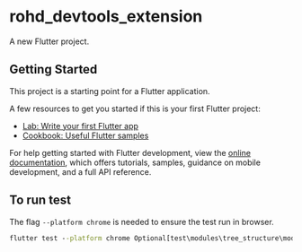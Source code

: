 # rohd_devtools_extension

A new Flutter project.

## Getting Started

This project is a starting point for a Flutter application.

A few resources to get you started if this is your first Flutter project:

- [Lab: Write your first Flutter app](https://docs.flutter.dev/get-started/codelab)
- [Cookbook: Useful Flutter samples](https://docs.flutter.dev/cookbook)

For help getting started with Flutter development, view the
[online documentation](https://docs.flutter.dev/), which offers tutorials,
samples, guidance on mobile development, and a full API reference.

## To run test

The flag `--platform chrome` is needed to ensure the test run in browser.

```cmd
flutter test --platform chrome Optional[test\modules\tree_structure\model_tree_card_test.dart] > test_output.txt
```
